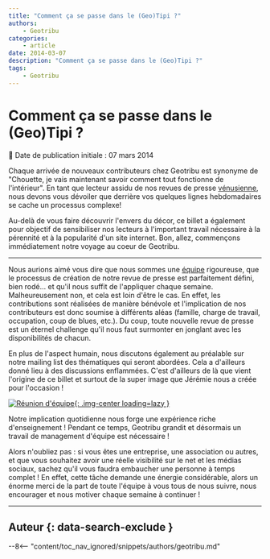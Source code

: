 ```yaml
---
title: "Comment ça se passe dans le (Geo)Tipi ?"
authors:
    - Geotribu
categories:
    - article
date: 2014-03-07
description: "Comment ça se passe dans le (Geo)Tipi ?"
tags:
    - Geotribu
---
```


# Comment ça se passe dans le (Geo)Tipi ?

:calendar: Date de publication initiale : 07 mars 2014

Chaque arrivée de nouveaux contributeurs chez Geotribu est synonyme de "Chouette, je vais maintenant savoir comment tout fonctionne de l'intérieur". En tant que lecteur assidu de nos revues de presse [vénusienne](https://fr.wikipedia.org/wiki/Vendredi), nous devons vous dévoiler que derrière vos quelques lignes hebdomadaires se cache un processus complexe!

Au-delà de vous faire découvrir l'envers du décor, ce billet a également pour objectif de sensibiliser nos lecteurs à l'important travail nécessaire à la pérennité et à la popularité d'un site internet. Bon, allez, commençons immédiatement notre voyage au coeur de Geotribu.

----

Nous aurions aimé vous dire que nous sommes une [équipe](https://static.geotribu.fr/team/contributors/) rigoureuse, que le processus de création de notre revue de presse est parfaitement défini, bien rodé... et qu'il nous suffit de l'appliquer chaque semaine. Malheureusement non, et cela est loin d'être le cas. En effet, les contributions sont réalisées de manière bénévole et l'implication de nos contributeurs est donc soumise à différents aléas (famille, charge de travail, occupation, coup de blues, etc.). Du coup, toute nouvelle revue de presse est un éternel challenge qu'il nous faut surmonter en jonglant avec les disponibilités de chacun.

En plus de l'aspect humain, nous discutons également au préalable sur notre mailing list des thématiques qui seront abordées. Cela a d'ailleurs donné lieu à des discussions enflammées. C'est d'ailleurs de là que vient l'origine de ce billet et surtout de la super image que Jérémie nous a créée pour l'occasion !

[![Réunion d'équipe](https://cdn.geotribu.fr/img/articles-blog-rdp/capture-ecran/g3022.png "Réunion d'équipe"){: .img-center loading=lazy }](https://static.geotribu.fr/team/contributors/)

Notre implication quotidienne nous forge une expérience riche d'enseignement ! Pendant ce temps, Geotribu grandit et désormais un travail de management d'équipe est nécessaire !

Alors n'oubliez pas : si vous êtes une entreprise, une association ou autres, et que vous souhaitez avoir une réelle visibilité sur le net et les médias sociaux, sachez qu'il vous faudra embaucher une personne à temps complet ! En effet, cette tâche demande une énergie considérable, alors un énorme merci de la part de toute l'équipe à vous tous de nous suivre, nous encourager et nous motiver chaque semaine à continuer !

----

## Auteur {: data-search-exclude }

--8<-- "content/toc_nav_ignored/snippets/authors/geotribu.md"

